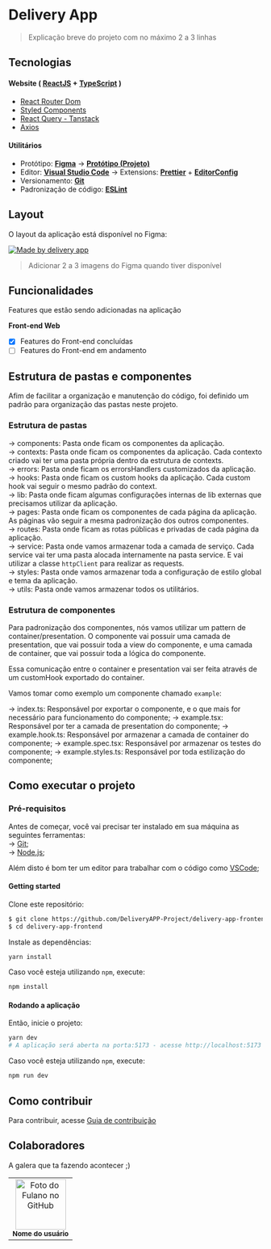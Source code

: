 # Delivery App

> Explicação breve do projeto com no máximo 2 a 3 linhas

## Tecnologias

#### **Website** ( [ReactJS](https://reactjs.org/) + [TypeScript](https://www.typescriptlang.org/) )

- [React Router Dom](https://reactrouter.com/en/main)
- [Styled Components](https://styled-components.com/)
- [React Query - Tanstack](https://tanstack.com/query/v4)
- [Axios](https://axios-http.com/ptbr/docs/intro)

#### **Utilitários**

- Protótipo: **[Figma](https://www.figma.com/)** → **[Protótipo (Projeto)](link-para-o-figma-do-teu-projeto)**
- Editor: **[Visual Studio Code](https://code.visualstudio.com/)** → Extensions: **[Prettier](https://prettier.io/)** + **[EditorConfig](https://editorconfig.org/)**
- Versionamento: **[Git](https://git-scm.com)**
- Padronização de código: **[ESLint](https://eslint.org/)**

## Layout

O layout da aplicação está disponível no Figma:

<a href="link-para-o-figma-do-projeto">
  <img alt="Made by delivery app" src="https://img.shields.io/badge/Acessar%20Layout%20-Figma-%2304D361">
</a>

> Adicionar 2 a 3 imagens do Figma quando tiver disponível

## Funcionalidades

Features que estão sendo adicionadas na aplicação

**Front-end Web**

- [x] Features do Front-end concluídas
- [ ] Features do Front-end em andamento

## Estrutura de pastas e componentes

Afim de facilitar a organização e manutenção do código, foi definido um padrão para organização das pastas neste projeto.

### Estrutura de pastas

→ components: Pasta onde ficam os componentes da aplicação. <br />
→ contexts: Pasta onde ficam os componentes da aplicação. Cada contexto criado vai ter uma pasta própria dentro da estrutura de contexts. <br />
→ errors: Pasta onde ficam os errorsHandlers customizados da aplicação. <br />
→ hooks: Pasta onde ficam os custom hooks da aplicação. Cada custom hook vai seguir o mesmo padrão do context. <br />
→ lib: Pasta onde ficam algumas configurações internas de lib externas que precisamos utilizar da aplicação. <br />
→ pages: Pasta onde ficam os componentes de cada página da aplicação. As páginas vão seguir a mesma padronização dos outros componentes. <br />
→ routes: Pasta onde ficam as rotas públicas e privadas de cada página da aplicação. <br />
→ service: Pasta onde vamos armazenar toda a camada de serviço. Cada service vai ter uma pasta alocada internamente na pasta service. E vai utilizar a classe `httpClient` para realizar as requests. <br />
→ styles: Pasta onde vamos armazenar toda a configuração de estilo global e tema da aplicação. <br />
→ utils: Pasta onde vamos armazenar todos os utilitários. <br />

### Estrutura de componentes

Para padronização dos componentes, nós vamos utilizar um pattern de container/presentation. O componente vai possuir uma camada de presentation, que vai possuir toda a view do componente, e uma camada de container, que vai possuir toda a lógica do componente. <br />

Essa comunicação entre o container e presentation vai ser feita através de um customHook exportado do container.

Vamos tomar como exemplo um componente chamado `example`:

→ index.ts: Responsável por exportar o componente, e o que mais for necessário para funcionamento do componente;
→ example.tsx: Responsável por ter a camada de presentation do componente;
→ example.hook.ts: Responsável por armazenar a camada de container do componente;
→ example.spec.tsx: Responsável por armazenar os testes do componente;
→ example.styles.ts: Responsável por toda estilização do componente;

## Como executar o projeto

### Pré-requisitos

Antes de começar, você vai precisar ter instalado em sua máquina as seguintes ferramentas: <br />
→ [Git](https://git-scm.com);<br />
→ [Node.js](https://nodejs.org/en/);<br />

Além disto é bom ter um editor para trabalhar com o código como [VSCode](https://code.visualstudio.com/);

#### Getting started

Clone este repositório:

```bash
$ git clone https://github.com/DeliveryAPP-Project/delivery-app-frontend
$ cd delivery-app-frontend
```

Instale as dependências:

```bash
yarn install
```

Caso você esteja utilizando `npm`, execute:

```bash
npm install
```

#### Rodando a aplicação

Então, inicie o projeto:

```bash
yarn dev
# A aplicação será aberta na porta:5173 - acesse http://localhost:5173
```

Caso você esteja utilizando `npm`, execute:

```bash
npm run dev
```

## Como contribuir

Para contribuir, acesse [Guia de contribuição](./CONTRIBUTING.md)

## Colaboradores

A galera que ta fazendo acontecer ;)

<table>
  <tr>
    <td align="center">
      <a href="#">
        <img src="link-avatar-github" width="100px;" alt="Foto do Fulano no GitHub"/><br>
        <sub>
          <b>Nome do usuário</b>
        </sub>
      </a>
    </td>
  </tr>
</table>
